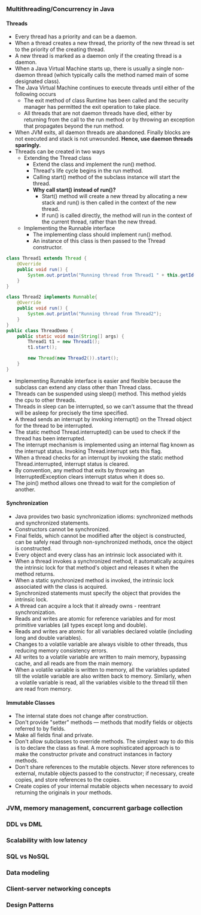 
### Multithreading/Concurrency in Java

#### Threads
-	Every thread has a priority and can be a daemon.
-	When a thread creates a new thread, the priority of the new thread is set to the priority of the creating thread.
-	A new thread is marked as a daemon only if the creating thread is a daemon.
-	When a Java Virtual Machine starts up, there is usually a single non-daemon thread (which typically calls the method named main of some designated class).
-	The Java Virtual Machine continues to execute threads until either of the following occurs
	-	The exit method of class Runtime has been called and the security manager has permitted the exit operation to take place.
	-	All threads that are not daemon threads have died, either by returning from the call to the run method or by throwing an exception that propagates beyond the run method.
-	When JVM exits, all daemon threads are abandoned. Finally blocks are not executed and stack is not unwounded. **Hence, use daemon threads sparingly.**
-	Threads can be created in two ways
	-	Extending the Thread class
		-	Extend the class and implement the run() method. 
		-	Thread's life cycle begins in the run method.
		- 	Calling start() method of the subclass instance will start the thread.
		-	**Why call start() instead of run()?**
			-	Start() method will create a new thread by allocating a new stack and run() is then called in the context of the new thread.
			-	If run() is called directly, the method will run in the context of the current thread, rather than the new thread.
	-	Implementing the Runnable interface
		-	The implementing class should implement run() method.
		-	An instance of this class is then passed to the Thread constructor.

```java
class Thread1 extends Thread {
    @Override
    public void run() {
        System.out.println("Running thread from Thread1 " + this.getId());
    }
}

class Thread2 implements Runnable{
    @Override
    public void run() {
        System.out.println("Running thread from Thread2");
    }
}
public class ThreadDemo {
    public static void main(String[] args) {
        Thread1 t1 = new Thread1();
        t1.start();

        new Thread(new Thread2()).start();
    }
}
```

-	Implementing Runnable interface is easier and flexible because the subclass can extend any class other than Thread class.
-	Threads can be suspended using sleep() method. This method yields the cpu to other threads.
-	Threads in sleep can be interrupted, so we can't assume that the thread will be asleep for precisely the time specified.
-	A thread sends an interrupt by invoking interrupt() on the Thread object for the thread to be interrupted.
-	The static method Thread.interrupted() can be used to check if the thread has been interrupted.
-	The interrupt mechanism is implemented using an internal flag known as the interrupt status. Invoking Thread.interrupt sets this flag.
-	When a thread checks for an interrupt by invoking the static method Thread.interrupted, interrupt status is cleared.
-	By convention, any method that exits by throwing an InterruptedException clears interrupt status when it does so.
-	The join() method allows one thread to wait for the completion of another.

#### Synchronization
-	 Java provides two basic synchronization idioms: synchronized methods and synchronized statements.
-	Constructors cannot be synchronized.
-	Final fields, which cannot be modified after the object is constructed, can be safely read through non-synchronized methods, once the object is constructed.
-	Every object and every class has an intrinsic lock associated with it.
-	When a thread invokes a synchronized method, it automatically acquires the intrinsic lock for that method's object and releases it when the method returns.
-	When a static synchronized method is invoked, the intrinsic lock associated with the class is acquired.
-	 Synchronized statements must specify the object that provides the intrinsic lock.
-	A thread can acquire a lock that it already owns - reentrant synchronization.
- 	Reads and writes are atomic for reference variables and for most primitive variables (all types except long and double).
-	Reads and writes are atomic for all variables declared volatile (including long and double variables).
-	Changes to a volatile variable are always visible to other threads, thus reducing memory consistency errors.
-	All writes to a volatile variable are written to main memory, bypassing cache, and all reads are from the main memory.
-	When a volatile variable is written to memory, all the variables updated till the volatile variable are also written back to memory. Similarly, when a volatile variable is read, all the variables visible to the thread till then are read from memory.

#### Immutable Classes
-	The internal state does not change after construction.
-	Don't provide "setter" methods — methods that modify fields or objects referred to by fields.
-	Make all fields final and private.
-	Don't allow subclasses to override methods. The simplest way to do this is to declare the class as final. A more sophisticated approach is to make the constructor private and construct instances in factory methods.
-	Don't share references to the mutable objects. Never store references to external, mutable objects passed to the constructor; if necessary, create copies, and store references to the copies.
-	Create copies of your internal mutable objects when necessary to avoid returning the originals in your methods.

### JVM, memory management, concurrent garbage collection

### DDL vs DML

### Scalability with low latency

### SQL vs NoSQL

### Data modeling

### Client-server networking concepts

### Design Patterns
